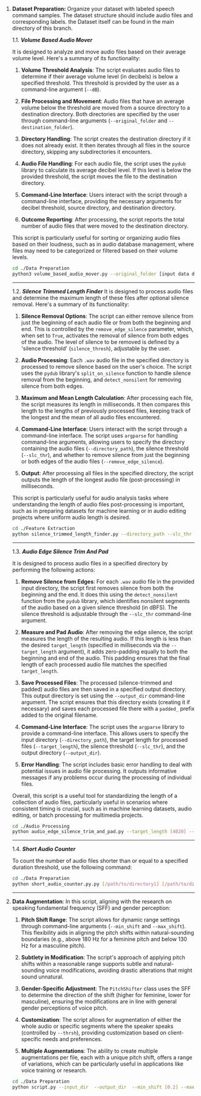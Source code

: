 1. **Dataset Preparation:**
   Organize your dataset with labeled speech command samples. The dataset structure should include audio files and corresponding labels. the Dataset itself can be found in the main directory of this branch.

    1.1. ***Volume Based Audio Mover***

      It is designed to analyze and move audio files based on their average volume level. Here's a summary of its functionality:

      1. **Volume Threshold Analysis**: The script evaluates audio files to determine if their average volume level (in decibels) is below a specified threshold. This threshold is provided by the user as a command-line argument (`--dB`).

      2. **File Processing and Movement**: Audio files that have an average volume below the threshold are moved from a source directory to a destination directory. Both directories are specified by the user through command-line arguments (`--original_folder` and `--destination_folder`).

      3. **Directory Handling**: The script creates the destination directory if it does not already exist. It then iterates through all files in the source directory, skipping any subdirectories it encounters.

      4. **Audio File Handling**: For each audio file, the script uses the `pydub` library to calculate its average decibel level. If this level is below the provided threshold, the script moves the file to the destination directory.

      5. **Command-Line Interface**: Users interact with the script through a command-line interface, providing the necessary arguments for decibel threshold, source directory, and destination directory.

      6. **Outcome Reporting**: After processing, the script reports the total number of audio files that were moved to the destination directory.

      This script is particularly useful for sorting or organizing audio files based on their loudness, such as in audio database management, where files may need to be categorized or filtered based on their volume levels.

      ```bash
      cd ./Data Preparation
      python3 volume_based_audio_mover.py --original_folder [input data dir] --destination_folder [output data dir] --dB[input threshold]
      ```
      ---

    1.2. ***Silence Trimmed Length Finder***
      It is designed to process audio files and determine the maximum length of these files after optional silence removal. Here's a summary of its functionality:

      1. **Silence Removal Options**: The script can either remove silence from just the beginning of each audio file or from both the beginning and end. This is controlled by the `remove_edge_silence` parameter, which, when set to `True`, activates the removal of silence from both edges of the audio. The level of silence to be removed is defined by a 'silence threshold' (`silence_thresh`), adjustable by the user.

      2. **Audio Processing**: Each `.wav` audio file in the specified directory is processed to remove silence based on the user's choice. The script uses the `pydub` library's `split_on_silence` function to handle silence removal from the beginning, and `detect_nonsilent` for removing silence from both edges.

      3. **Maximum and Mean Length Calculation**: After processing each file, the script measures its length in milliseconds. It then compares this length to the lengths of previously processed files, keeping track of the longest and the mean of all audio files encountered.

      4. **Command-Line Interface**: Users interact with the script through a command-line interface. The script uses `argparse` for handling command-line arguments, allowing users to specify the directory containing the audio files (`--directory_path`), the silence threshold (`--slc_thr`), and whether to remove silence from just the beginning or both edges of the audio files (`--remove_edge_silence`).

      5. **Output**: After processing all files in the specified directory, the script outputs the length of the longest audio file (post-processing) in milliseconds.

      This script is particularly useful for audio analysis tasks where understanding the length of audio files post-processing is important, such as in preparing datasets for machine learning or in audio editing projects where uniform audio length is desired.

      ```bash
      cd ./Feature Extraction
      python silence_trimmed_length_finder.py --directory_path --slc_thr [-50] --remove_edge_silence [True]
      ```
      ---

    1.3. ***Audio Edge Silence Trim And Pad***

      It is designed to process audio files in a specified directory by performing the following actions:

      1. **Remove Silence from Edges**: For each `.wav` audio file in the provided input directory, the script first removes silence from both the beginning and the end. It does this using the `detect_nonsilent` function from the `pydub` library, which identifies nonsilent segments of the audio based on a given silence threshold (in dBFS). The silence threshold is adjustable through the `--slc_thr` command-line argument.

      2. **Measure and Pad Audio**: After removing the edge silence, the script measures the length of the resulting audio. If this length is less than the desired `target_length` (specified in milliseconds via the `--target_length` argument), it adds zero-padding equally to both the beginning and end of the audio. This padding ensures that the final length of each processed audio file matches the specified `target_length`.

      3. **Save Processed Files**: The processed (silence-trimmed and padded) audio files are then saved in a specified output directory. This output directory is set using the `--output_dir` command-line argument. The script ensures that this directory exists (creating it if necessary) and saves each processed file there with a `padded_` prefix added to the original filename.

      4. **Command-Line Interface**: The script uses the `argparse` library to provide a command-line interface. This allows users to specify the input directory (`--directory_path`), the target length for processed files (`--target_length`), the silence threshold (`--slc_thr`), and the output directory (`--output_dir`).

      5. **Error Handling**: The script includes basic error handling to deal with potential issues in audio file processing. It outputs informative messages if any problems occur during the processing of individual files.

      Overall, this script is a useful tool for standardizing the length of a collection of audio files, particularly useful in scenarios where consistent timing is crucial, such as in machine learning datasets, audio editing, or batch processing for multimedia projects.

      ```bash
      cd ./Audio Processing
      python audio_edge_silence_trim_and_pad.py --target_length [4020] --directory_path  --output_dir
      ```
      ---

    1.4. ***Short Audio Counter***

      To count the number of audio files shorter than or equal to a specified duration threshold, use the following command:
      ```bash
      cd ./Data Preparation
      python short_audio_counter.py.py [/path/to/directory1] [/path/to/directory2] --threshold [input length]
      ```
      ---

2. **Data Augmentation**:
    In this script, aligning with the research on speaking fundamental frequency (SFF) and gender perception:

      1. **Pitch Shift Range**: The script allows for dynamic range settings through command-line arguments (`--min_shift` and `--max_shift`). This flexibility aids in aligning the pitch shifts within natural-sounding boundaries (e.g., above 180 Hz for a feminine pitch and below 130 Hz for a masculine pitch).

      2. **Subtlety in Modification**: The script's approach of applying pitch shifts within a reasonable range supports subtle and natural-sounding voice modifications, avoiding drastic alterations that might sound unnatural.

      3. **Gender-Specific Adjustment**: The `PitchShifter` class uses the SFF to determine the direction of the shift (higher for feminine, lower for masculine), ensuring the modifications are in line with general gender perceptions of voice pitch.

      4. **Customization**: The script allows for augmentation of either the whole audio or specific segments where the speaker speaks (controlled by `--thrsh`), providing customization based on client-specific needs and preferences.

      5. **Multiple Augmentations**: The ability to create multiple augmentations per file, each with a unique pitch shift, offers a range of variations, which can be particularly useful in applications like voice training or research.


      ```bash
      cd ./Data Preparation
      python script.py --input_dir  --output_dir  --min_shift [0.2] --max_shift [1.2] --num_augmentations [3] --thrsh [False]
      ```
      
